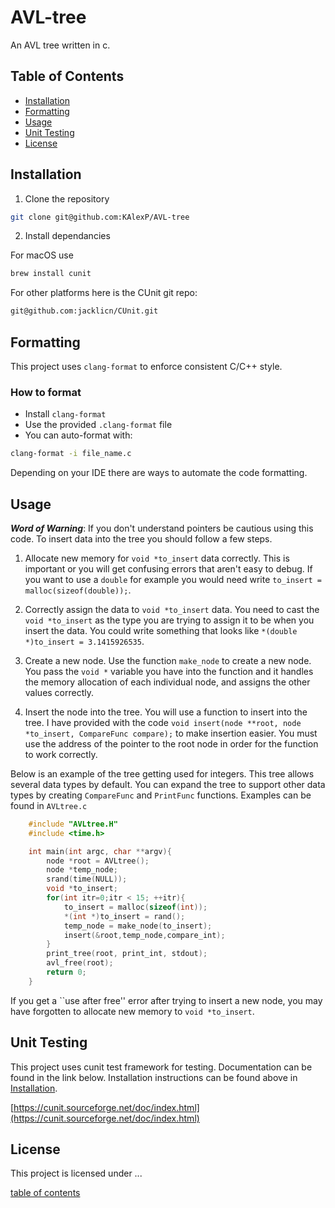 # AVL-tree

An AVL tree written in c. 

<a id="table-of-contents"></a>
## Table of Contents 
- [Installation](#installation)
- [Formatting](#formatting)
- [Usage](#usage)
- [Unit Testing](#unit-testing)
- [License](#license)

<a id="installation"></a>
## Installation

1. Clone the repository 

```bash 
git clone git@github.com:KAlexP/AVL-tree
```

2. Install dependancies

For macOS use

```bash
brew install cunit
```

For other platforms here is the CUnit git repo:

```bash
git@github.com:jacklicn/CUnit.git
```

<a id="formatting"></a>
## Formatting

This project uses `clang-format` to enforce consistent C/C++ style.

### How to format
- Install `clang-format`
- Use the provided `.clang-format` file
- You can auto-format with:

```bash
clang-format -i file_name.c
```

Depending on your IDE there are ways to automate the code formatting.

<a id="usage"></a>
## Usage 

___Word of Warning___: If you don't understand pointers be cautious using this 
code. To insert data into the tree you should follow a few steps.

1. Allocate new memory for `void *to_insert` data correctly. This is important or you 
will get confusing errors that aren't easy to debug. If you want to use a `double` 
for example you would need write `to_insert = malloc(sizeof(double));`.

2. Correctly assign the data to `void *to_insert` data. You need to cast the `void *to_insert` as 
the type you are trying to assign it to be when you insert the data. You could write 
something that looks like `*(double *)to_insert = 3.1415926535`. 

3. Create a new node. Use the function `make_node` to create a new node. You pass 
the `void *` variable you have into the function and it handles the memory allocation 
of each individual node, and assigns the other values correctly. 

4. Insert the node into the tree. You will use a function to insert into the tree. 
I have provided with the code `void insert(node **root, node *to_insert, CompareFunc compare);` 
to make insertion easier. You must use the address of the pointer to the root node in order for 
the function to work correctly.

Below is an example of the tree getting used for integers. This tree allows several data 
types by default. You can expand the tree to support other data types by creating 
`CompareFunc` and `PrintFunc` functions. Examples can be found in `AVLtree.c`

```c 
	#include "AVLtree.H"
	#include <time.h>

	int main(int argc, char **argv){
		node *root = AVLtree();
		node *temp_node;
		srand(time(NULL));
		void *to_insert;
		for(int itr=0;itr < 15; ++itr){
			to_insert = malloc(sizeof(int));
			*(int *)to_insert = rand();
			temp_node = make_node(to_insert);
			insert(&root,temp_node,compare_int);
		}
		print_tree(root, print_int, stdout);
		avl_free(root);
		return 0;
	}
```

If you get a ``use after free'' error after trying to insert a new node, you may 
have forgotten to allocate new memory to `void *to_insert`. 

<a id="unit-testing"></a>
## Unit Testing

This project uses cunit test framework for testing. Documentation can be found 
in the link below. Installation instructions can be found above in [Installation](#installation).

[https://cunit.sourceforge.net/doc/index.html](https://cunit.sourceforge.net/doc/index.html)

<a id="license"></a>
## License
This project is licensed under ...

[table of contents](#table-of-contents)
